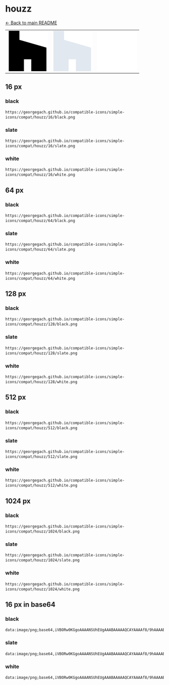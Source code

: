 # houzz

[← Back to main README](../../README.md)

<table><tr>
  <td><img src="./128/black.png" width="128" alt="houzz black icon" /></td>
  <td><img src="./128/slate.png" width="128" alt="houzz slate icon" /></td>
  <td><img src="./128/white.png" width="128" alt="houzz white icon" /></td>
</tr></table>

## 16 px

### black
```
https://georgegach.github.io/compatible-icons/simple-icons/compat/houzz/16/black.png
```

### slate
```
https://georgegach.github.io/compatible-icons/simple-icons/compat/houzz/16/slate.png
```

### white
```
https://georgegach.github.io/compatible-icons/simple-icons/compat/houzz/16/white.png
```

## 64 px

### black
```
https://georgegach.github.io/compatible-icons/simple-icons/compat/houzz/64/black.png
```

### slate
```
https://georgegach.github.io/compatible-icons/simple-icons/compat/houzz/64/slate.png
```

### white
```
https://georgegach.github.io/compatible-icons/simple-icons/compat/houzz/64/white.png
```

## 128 px

### black
```
https://georgegach.github.io/compatible-icons/simple-icons/compat/houzz/128/black.png
```

### slate
```
https://georgegach.github.io/compatible-icons/simple-icons/compat/houzz/128/slate.png
```

### white
```
https://georgegach.github.io/compatible-icons/simple-icons/compat/houzz/128/white.png
```

## 512 px

### black
```
https://georgegach.github.io/compatible-icons/simple-icons/compat/houzz/512/black.png
```

### slate
```
https://georgegach.github.io/compatible-icons/simple-icons/compat/houzz/512/slate.png
```

### white
```
https://georgegach.github.io/compatible-icons/simple-icons/compat/houzz/512/white.png
```

## 1024 px

### black
```
https://georgegach.github.io/compatible-icons/simple-icons/compat/houzz/1024/black.png
```

### slate
```
https://georgegach.github.io/compatible-icons/simple-icons/compat/houzz/1024/slate.png
```

### white
```
https://georgegach.github.io/compatible-icons/simple-icons/compat/houzz/1024/white.png
```

## 16 px in base64

### black
```
data:image/png;base64,iVBORw0KGgoAAAANSUhEUgAAABAAAAAQCAYAAAAf8/9hAAAABmJLR0QA/wD/AP+gvaeTAAAAlUlEQVQ4jcXRsQkCQRBG4U8xMFUrEEsQjOzBEmzJ3EIMFLPLjQRBMDC5wAIURE02OJbzvD0Rf3jJMrzZmYEFngV2EtIuebt/K0hKmaCPMVpNBUOsccIWc/SqJPESY244Y48lpnHjT4KYC45YYdKpM2eUQWCEw0+ukJSqEa54FBp1U3+QYRbI3hVVCXJsAnkTQa38X/ACdrcqh/gubUEAAAAASUVORK5CYII=
```

### slate
```
data:image/png;base64,iVBORw0KGgoAAAANSUhEUgAAABAAAAAQCAYAAAAf8/9hAAAABmJLR0QA/wD/AP+gvaeTAAAA5ElEQVQ4jcWRMWoCURCG//8pwXJVghbiIqnSBTyIeBKP4BW8gldIq+2mTxkEwawkq42rNkF0/hQpRHcXdwvJVz1m3nwz7w3DaDsSNMCZ93bTe0FOXCJCHPMWpwsKkhSItcVX3JXEPIJyMqQOS5gsV9tdGMVzk8Y48NX3vU2agCmfeKkTD4StQbcnFJizcfux+kbSMia46kA9AGwBgoBnnNhfrnbx53c8Izi8KUgKWRdUB/EE4OMOWyhI5hME/hBmf2fnCFUKTeCoQGRPZM9RQea9rISJkd/wpn7Dm5oYFRbk5f8Fv1QLVE1qZxhlAAAAAElFTkSuQmCC
```

### white
```
data:image/png;base64,iVBORw0KGgoAAAANSUhEUgAAABAAAAAQCAYAAAAf8/9hAAAABmJLR0QA/wD/AP+gvaeTAAAApklEQVQ4jcWRMQrCQBBF34qIrdraiJW1rXcQT+BRvIK9RzHYpbcSxMLCJqWlgvhsgmhIQqKIDwaWYXnzZxd16TtbatDI6d2+FdQiT9BVx2r4VDAA1sBR3ahztVNoyHnELFf1pO7UlTpRn4ObFVK2gH56HgEz4KwegEUVQZZeWkNg/5NfqEXZChfg/jKoXTdBDEzTiosulQmSEEIUQoiA5BNBJf4veACNkmnyyKPTdAAAAABJRU5ErkJggg==
```

